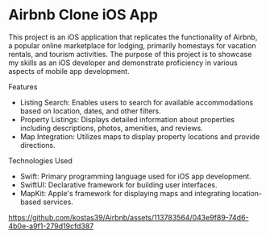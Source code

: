 # Airbnb Clone iOS App

This project is an iOS application that replicates the functionality of Airbnb, a popular online marketplace for lodging, primarily homestays for vacation rentals, and tourism activities. The purpose of this project is to showcase my skills as an iOS developer and demonstrate proficiency in various aspects of mobile app development.

Features
- Listing Search: Enables users to search for available accommodations based on location, dates, and other filters.
- Property Listings: Displays detailed information about properties including descriptions, photos, amenities, and reviews.
- Map Integration: Utilizes maps to display property locations and provide directions.

Technologies Used
- Swift: Primary programming language used for iOS app development.
- SwiftUI: Declarative framework for building user interfaces.
- MapKit: Apple's framework for displaying maps and integrating location-based services.
  
https://github.com/kostas39/Airbnb/assets/113783564/043e9f89-74d6-4b0e-a9f1-279d19cfd387

